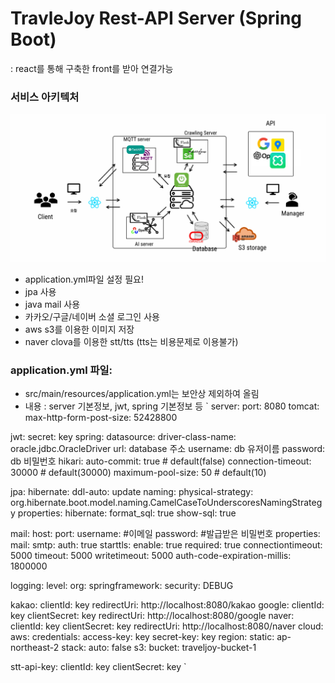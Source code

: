 # TravleJoy Rest-API Server (Spring Boot)
: react를 통해 구축한 front를 받아 연결가능

### 서비스 아키텍처
<img src="serviceArchitecture.png">

- application.yml파일 설정 필요!
- jpa 사용
- java mail 사용
- 카카오/구글/네이버 소셜 로그인 사용
- aws s3를 이용한 이미지 저장
- naver clova를 이용한 stt/tts (tts는 비용문제로 이용불가)

### application.yml 파일:
- src/main/resources/application.yml는 보안상 제외하여 올림
- 내용 : server 기본정보, jwt, spring 기본정보 등
`
server:
  port: 8080
  tomcat:
    max-http-form-post-size: 52428800
      
jwt:
  secret: key
spring:
  datasource:
    driver-class-name: oracle.jdbc.OracleDriver
    url: database 주소
    username: db 유저이름
    password: db 비밀번호
	hikari:
      auto-commit: true # default(false)
      connection-timeout: 30000 # default(30000)
      maximum-pool-size: 50 # default(10)


  jpa:
    hibernate:
      ddl-auto: update
	  naming:
        physical-strategy: org.hibernate.boot.model.naming.CamelCaseToUnderscoresNamingStrategy
    properties:
      hibernate:
        format_sql: true
    show-sql: true
    
  mail:
    host: 
    port: 
    username:   #이메일
    password:  #발급받은 비밀번호
    properties:
      mail:
        smtp:
          auth: true
          starttls:
            enable: true
            required: true
          connectiontimeout: 5000
          timeout: 5000
          writetimeout: 5000
      auth-code-expiration-millis: 1800000 



logging:
  level:
    org:
      springframework:
        security: DEBUG

        
kakao:
  clientId: key
  redirectUri: http://localhost:8080/kakao
google:
  clientId: key
  clientSecret: key
  redirectUri: http://localhost:8080/google
naver:
  clientId: key
  clientSecret: key
  redirectUri: http://localhost:8080/naver
cloud:
  aws:
    credentials:
      access-key: key
      secret-key: key
    region:
      static: ap-northeast-2
    stack:
      auto: false
    s3:
      bucket: traveljoy-bucket-1
      
stt-api-key:
  clientId: key
  clientSecret: key
`